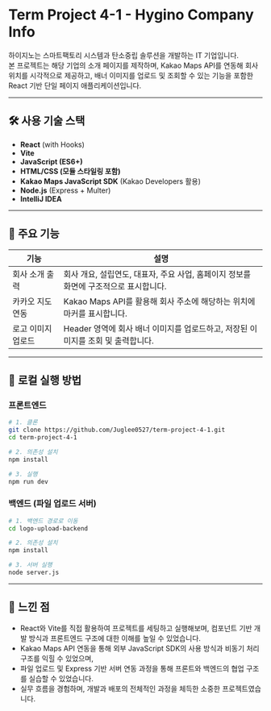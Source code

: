 # Term Project 4-1 - Hygino Company Info

하이지노는 스마트팩토리 시스템과 탄소중립 솔루션을 개발하는 IT 기업입니다.  
본 프로젝트는 해당 기업의 소개 페이지를 제작하며, Kakao Maps API를 연동해 회사 위치를 시각적으로 제공하고, 배너 이미지를 업로드 및 조회할 수 있는 기능을 포함한 React 기반 단일 페이지 애플리케이션입니다.

---

## 🛠️ 사용 기술 스택

- **React** (with Hooks)
- **Vite**
- **JavaScript (ES6+)**
- **HTML/CSS (모듈 스타일링 포함)**
- **Kakao Maps JavaScript SDK** (Kakao Developers 활용)
- **Node.js** (Express + Multer)
- **IntelliJ IDEA**

---

## 📌 주요 기능

| 기능 | 설명 |
|------|------|
| 회사 소개 출력 | 회사 개요, 설립연도, 대표자, 주요 사업, 홈페이지 정보를 화면에 구조적으로 표시합니다. |
| 카카오 지도 연동 | Kakao Maps API를 활용해 회사 주소에 해당하는 위치에 마커를 표시합니다. |
| 로고 이미지 업로드 | Header 영역에 회사 배너 이미지를 업로드하고, 저장된 이미지를 조회 및 출력합니다. |

---

## 🚀 로컬 실행 방법

### 프론트엔드
```bash
# 1. 클론
git clone https://github.com/Juglee0527/term-project-4-1.git
cd term-project-4-1

# 2. 의존성 설치
npm install

# 3. 실행
npm run dev
```

### 백엔드 (파일 업로드 서버)
```bash
# 1. 백엔드 경로로 이동
cd logo-upload-backend

# 2. 의존성 설치
npm install

# 3. 서버 실행
node server.js
```

---

## 🙌 느낀 점

- React와 Vite를 직접 활용하여 프로젝트를 세팅하고 실행해보며, 컴포넌트 기반 개발 방식과 프론트엔드 구조에 대한 이해를 높일 수 있었습니다.
- Kakao Maps API 연동을 통해 외부 JavaScript SDK의 사용 방식과 비동기 처리 구조를 익힐 수 있었으며,
- 파일 업로드 및 Express 기반 서버 연동 과정을 통해 프론트와 백엔드의 협업 구조를 실습할 수 있었습니다.
- 실무 흐름을 경험하며, 개발과 배포의 전체적인 과정을 체득한 소중한 프로젝트였습니다.
